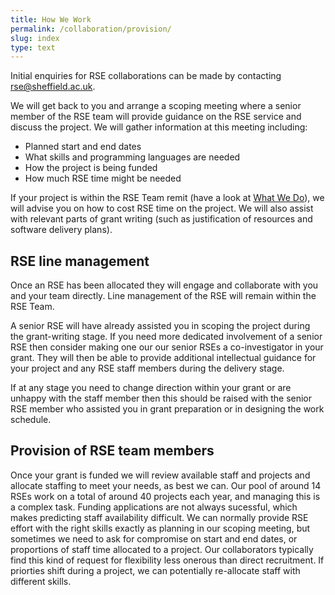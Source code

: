 ```yaml
---
title: How We Work
permalink: /collaboration/provision/
slug: index
type: text
---
```


Initial enquiries for RSE collaborations can be made by contacting <rse@sheffield.ac.uk>. 

We will get back to you and arrange a scoping meeting where a senior member of the RSE team will provide guidance on the RSE service and discuss the project. We will gather information at this meeting including:

- Planned start and end dates
- What skills and programming languages are needed
- How the project is being funded
- How much RSE time might be needed

If your project is within the RSE Team remit (have a look at [What We Do](/collaboration/activities)), we will advise you on how to cost RSE time on the project. We will also assist with relevant parts of grant writing (such as justification of resources and software delivery plans).

## RSE line management

Once an RSE has been allocated they will engage and collaborate with you and your team directly. Line management of the RSE will remain within the RSE Team.

A senior RSE will have already assisted you in scoping the project during the grant-writing stage.
If you need more dedicated involvement of a senior RSE then consider making one our our senior RSEs a co-investigator in your grant.
They will then be able to provide additional intellectual guidance for your project and any RSE staff members during the delivery stage.
	
If at any stage you need to change direction within your grant or are unhappy with the staff member then
this should be raised with the senior RSE member who assisted you in grant preparation or in designing the work schedule.

## Provision of RSE team members

Once your grant is funded we will review available staff and projects and allocate staffing to meet your needs, as best we can. Our pool of around 14 RSEs work on a total of around 40 projects each year, and managing this is a complex task. Funding applications are not always sucessful, which makes predicting staff availability difficult. We can normally provide RSE effort with the right skills exactly as planning in our scoping meeting, but sometimes we need to ask for compromise on start and end dates, or proportions of staff time allocated to a project. Our collaborators typically find this kind of request for flexibility less onerous than direct recruitment. If priorties shift during a project, we can potentially re-allocate staff with different skills.	
